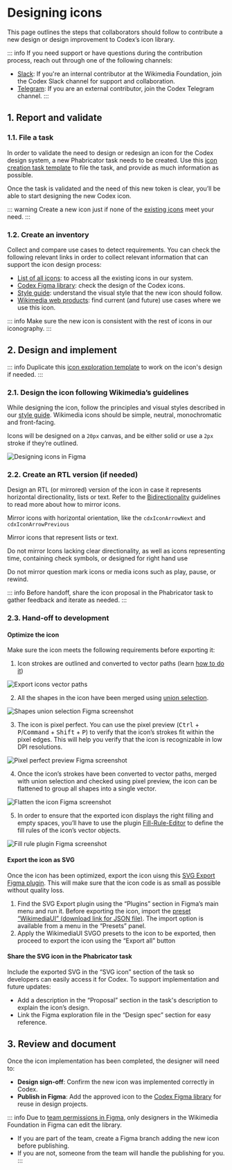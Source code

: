 <script setup>
import { cdxIconSuccess, cdxIconClear } from '@wikimedia/codex-icons';
import { CdxIcon } from '@wikimedia/codex';
</script>

# Designing icons

This page outlines the steps that collaborators should follow to contribute a new design or design improvement to Codex’s icon library.

::: info
If you need support or have questions during the contribution process, reach out through one of the following channels:
- [Slack](https://wikimedia.enterprise.slack.com/archives/C03DKGSEPL2): If you're an internal contributor at the Wikimedia Foundation, join the Codex Slack channel for support and collaboration.
- [Telegram](https://t.me/+oeXgL95hvgZiMDgx): If you are an external contributor, join the Codex Telegram channel.
:::

## 1. Report and validate

### 1.1. File a task

In order to validate the need to design or redesign an icon for the Codex design system, a new Phabricator task needs to be created. Use this [icon creation task template][icon-creation-phab-template] to file the task, and provide as much information as possible.

Once the task is validated and the need of this new token is clear, you’ll be able to start designing the new Codex icon.

::: warning
Create a new icon just if none of the [existing icons](../icons/all-icons.md) meet your need.
:::

### 1.2. Create an inventory

Collect and compare use cases to detect requirements. You can check the following relevant links in order to collect relevant information that can support the icon design process:

- [List of all icons](../icons/all-icons.md): to access all the existing icons in our system.
- [Codex Figma library](https://www.figma.com/design/KoDuJMadWBXtsOtzGS4134/Codex?node-id=20598-51339&node-type=frame&t=plW1hmguHVWs3fWZ-11): check the design of the Codex icons.
- [Style guide](../style-guide/icons): understand the visual style that the new icon should follow.
- [Wikimedia web products](https://www.wikimedia.org/): find current (and future) use cases where we use this icon.

::: info
Make sure the new icon is consistent with the rest of icons in our iconography.
:::

## 2. Design and implement

::: info
Duplicate this [icon exploration template](https://www.figma.com/design/bCNMpuclrDREgTnCLr34Si/Icon-design--exploration-file-template-?node-id=1-3627&p=f&t=UINHzWVjmVkyFaFq-11) to work on the icon's design if needed.
:::


### 2.1. Design the icon following Wikimedia’s guidelines

While designing the icon, follow the principles and visual styles described in our [style guide](../style-guide/icons). Wikimedia icons should be simple, neutral, monochromatic and front-facing.

Icons will be designed on a `20px` canvas, and be either solid or use a `2px` stroke if they’re outlined.

![Designing icons in Figma](../assets/designing-icons/designing-icons-figma.png)

### 2.2. Create an RTL version (if needed)

Design an RTL (or mirrored) version of the icon in case it represents horizontal directionality, lists or text. Refer to the [Bidirectionality](../style-guide/bidirectionality.md) guidelines to read more about how to mirror icons.

<cdx-demo-best-practice>

Mirror icons with horizontal orientation, like the `cdxIconArrowNext` and `cdxIconArrowPrevious`

</cdx-demo-best-practice>
<cdx-demo-best-practice>

Mirror icons that represent lists or text.

</cdx-demo-best-practice>
<cdx-demo-best-practice type="dont">

Do not mirror Icons lacking clear directionality, as well as icons representing time, containing check symbols, or designed for right hand use

</cdx-demo-best-practice>
<cdx-demo-best-practice type="dont">

Do not mirror question mark icons or media icons such as play, pause, or rewind.

</cdx-demo-best-practice>

::: info
Before handoff, share the icon proposal in the Phabricator task to gather feedback and iterate as needed.
:::

### 2.3. Hand-off to development

#### Optimize the icon

Make sure the icon meets the following requirements before exporting it:

<div class="cdx-docs-col cdx-docs-col-start cdx-docs-col-m">

1. Icon strokes are outlined and converted to vector paths (learn [how to do it](https://help.figma.com/hc/en-us/articles/360049283914-Apply-and-adjust-stroke-properties#convert))
</div>
<div class="cdx-docs-col cdx-docs-col-end cdx-docs-col-m">

![Export icons vector paths](../assets/designing-icons/export-icons-vector-paths.png)
</div>
<div class="cdx-docs-col cdx-docs-col-start cdx-docs-col-m">

2. All the shapes in the icon have been merged using [union selection](https://help.figma.com/hc/en-us/articles/360039957534-Boolean-Operations#:~:text=Union%3A%20Union%20combines%20the%20selected,segments%20which%20overlap%20each%20other.).
</div>
<div class="cdx-docs-col cdx-docs-col-end cdx-docs-col-m">

![Shapes union selection Figma screenshot](../assets/designing-icons/export-icons-shapes-union.png)
</div>
<div class="cdx-docs-col cdx-docs-col-start cdx-docs-col-m">

3. The icon is pixel perfect. You can use the pixel preview (<kbd>Ctrl</kbd> + <kbd>P</kbd>/<kbd>Command</kbd> + <kbd>Shift</kbd> + <kbd>P</kbd>) to verify that the icon’s strokes fit within the pixel edges. This will help you verify that the icon is recognizable in low DPI resolutions.
</div>
<div class="cdx-docs-col cdx-docs-col-end cdx-docs-col-m">

![Pixel perfect preview Figma screenshot](../assets/designing-icons/export-icons-pixel-preview.png)

</div>
<div class="cdx-docs-col cdx-docs-col-start cdx-docs-col-m">

4. Once the icon’s strokes have been converted to vector paths, merged with union selection and checked using pixel preview, the icon can be flattened to group all shapes into a single vector.
</div>
<div class="cdx-docs-col cdx-docs-col-end cdx-docs-col-m">

![Flatten the icon Figma screenshot](../assets/designing-icons/export-icons-flatten.png)
</div>
<div class="cdx-docs-col cdx-docs-col-start cdx-docs-col-m">

5. In order to ensure that the exported icon displays the right filling and empty spaces, you’ll have to use the plugin [Fill-Rule-Editor](https://www.figma.com/community/plugin/771155994770327940/Fill-Rule-Editor) to define the fill rules of the icon’s vector objects.
</div>
<div class="cdx-docs-col cdx-docs-col-end cdx-docs-col-m">

![Fill rule plugin Figma screenshot](../assets/designing-icons/export-icons-fill-rule-plugin.png)
</div>

#### Export the icon as SVG

Once the icon has been optimized, export the icon uisng this [SVG Export Figma plugin](https://www.figma.com/community/plugin/814345141907543603/SVG-Export). This will make sure that the icon code is as small as possible without quality loss.

1. Find the SVG Export plugin using the “Plugins” section in Figma’s main menu and run it. Before exporting the icon, import the [preset “WikimediaUI” (download link for JSON file)](/SVG-export-Wikimedia-SVGO-preset.json). The import option is available from a menu in the “Presets” panel.
2. Apply the WikimediaUI SVGO presets to the icon to be exported, then proceed to export the icon using the “Export all” button

#### Share the SVG icon in the Phabricator task

Include the exported SVG in the “SVG icon” section of the task so developers can easily access it for Codex. To support implementation and future updates:

- Add a description in the “Proposal” section in the task's description to explain the icon’s design.
- Link the Figma exploration file in the “Design spec” section for easy reference.

## 3. Review and document

Once the icon implementation has been completed, the designer will need to:

- **Design sign-off**: Confirm the new icon was implemented correctly in Codex.
- **Publish in Figma**: Add the approved icon to the [Codex Figma library](https://www.figma.com/design/KoDuJMadWBXtsOtzGS4134/Codex?node-id=1891-4420&node-type=canvas&t=plW1hmguHVWs3fWZ-11) for reuse in design projects.

::: info
Due to [team permissions in Figma](https://help.figma.com/hc/en-us/articles/360039970673-Team-permissions), only designers in the Wikimedia Foundation in Figma can edit the library.
- If you are part of the team, create a Figma branch adding the new icon before publishing.
- If you are not, someone from the team will handle the publishing for you.
:::

[icon-creation-phab-template]: https://phabricator.wikimedia.org/maniphest/task/edit/form/1/?title=%5BIconName%5D%3A%20Add%20%5BIconName%5D%20icon%20to%20Codex%20and%20OOUI&description=%23%23%20Background%0D%0A%0D%0ANOTE%3A%20%2F%2FWhen%20creating%20a%20component%20task%2C%20please%20try%20to%20fill%20out%20the%20entire%20Background%20section.%20The%20rest%20of%20the%20task%20description%20can%20be%20populated%20later.%2F%2F%0D%0A%0D%0A%20%20%20%20-%20**Description%3A**%20provide%20context%20about%20usage%20of%20the%20new%20icon%0D%0A%20%20%20%20-%20**History%3A**%20describe%20or%20link%20to%20prior%20discussions%20related%20to%20this%20icon%0D%0A%20%20%20%20-%20**Known%20use%20case(s)%3A**%20describe%20known%20use%20cases%20for%20this%20icon%2C%20including%20the%20project%20and%20team%20where%20you%20will%20use%20this%20icon%20(and%20timeline%20if%20needed)%0D%0A%20%20%20%20-%20**Considerations%3A**%20list%20any%20known%20challenges%20or%20blockers%2C%20or%20any%20other%20important%20information%0D%0A%0D%0A%23%23%23%20User%20stories%0D%0A%0D%0A%2F%2FAdd%20at%20least%20one%20user%20story%20in%20the%20task%2F%2F%0D%0A%0D%0A%23%23%23%20Open%20questions%0D%0A%0D%0A%2F%2F%20Add%20here%20the%20questions%20to%20be%20answered%20in%20order%20to%20design%20and%20implement%20the%20component%20%2F%2F%0D%0A%0D%0A%23%23%23%20Design%20proposal%0D%0A%0D%0A%2F%2FOnce%20the%20icon%20proposal%20has%20been%20defined%2C%20it%20will%20be%20explained%20in%20this%20section%2C%20so%20any%20user%20can%20easily%20find%20and%20understand%20it.%2F%2F%0D%0A%0D%0A%23%23%23%20SVG%20icon%0D%0A%0D%0A%2F%2FOnce%20the%20icon%20has%20been%20created%2C%20we%20will%20export%20it%20in%20SVG%20format%20and%20add%20it%20here.%2F%2F%0D%0A%0D%0A%23%23%23%20Acceptance%20criteria%20for%20Done%0D%0A%0D%0A**Design**%0D%0A%20%0D%0A%5B%20%5D%20%20The%20design%20of%20the%20new%20icon%20is%20ready%2C%20and%20it%20follows%20the%20%5Bicon%20guidelines%5D(https%3A%2F%2Fdoc.wikimedia.org%2Fcodex%2Flatest%2Fstyle-guide%2Ficons.html)%0D%0A%20%20%20%5B%20%5D%20%20An%20RTL%20icon%20has%20been%20created%20%2F%2F(if%20needed)%2F%2F%0D%0A%20%20%20%5B%20%5D%20%20The%20icon%20is%20recognizable%20on%20low%20DPI%20resolutions%0D%0A%20%20%20%5B%20%5D%20%20The%20icon%20has%20been%20exported%20as%20an%20optimized%20SVG%20and%20added%20to%20this%20task%E2%80%99s%20description%0D%0A%20%20%20%5B%20%5D%20%20The%20new%20icon%20has%20been%20included%20and%20published%20in%20the%20%5BCodex%20Figma%20library%5D(https%3A%2F%2Fwww.figma.com%2Fdesign%2FKoDuJMadWBXtsOtzGS4134%2FCodex%3Fnode-id%3D20598-51339%26t%3DCLcY4nY3roYuHgVq-11)%0D%0A%20%20%20%20%0D%0A**Code**%0D%0A%0D%0A%5B%20%5D%20%20Add%20icon%20in%20Codex%0D%0A%5B%20%5D%20%20Add%20icon%20in%20OOUI%0D%0A%0D%0A%0D%0A**Documentation**%0D%0A%5B%20%5D%20Update%20%7BT141801%7D&projects=Codex%2C%20OOUI


<style lang="less">
@import ( reference ) '@wikimedia/codex-design-tokens/theme-wikimedia-ui.less';

// Mimic other do/don't sections.
// TODO: Split the demo's image into two, then this can use the Rules component and these custom
// styles can be removed.
.cdx-docs-rtl-icon-demo {
	&__do {
		&,
		&__icon {
			color: @color-success;
		}
	}

	&__dont {
		&,
		&__icon {
			color: @color-error;
		}
	}

	ul {
		margin: 0;
	}
}
</style>

